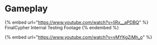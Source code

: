 # Gameplay

{% embed url="https://www.youtube.com/watch?v=liRx__aPDBQ" %}
FinalCypher Internal Testing Footage
{% endembed %}

{% embed url="https://www.youtube.com/watch?v=vMYKgZiMh_o" %}
